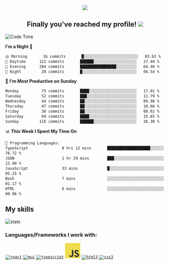 <p align="center">
  <img src="https://user-images.githubusercontent.com/102032437/162972217-d9d013af-ed44-46cb-bd0c-aaf87b5200e7.gif">
</p>

<h2 align="center">
  Finally you've reached my profile!
  <img src="https://media.giphy.com/media/hvRJCLFzcasrR4ia7z/giphy.gif" width="28">
</h2>

<!--START_SECTION:waka-->
![Code Time](http://img.shields.io/badge/Code%20Time-955%20hrs%2041%20mins-blue)

**I'm a Night 🦉** 

```text
🌞 Morning       16 commits       █░░░░░░░░░░░░░░░░░░░░░░░░   03.63 % 
🌆 Daytime      121 commits       ██████░░░░░░░░░░░░░░░░░░░   27.44 % 
🌃 Evening      284 commits       ████████████████░░░░░░░░░   64.40 % 
🌙 Night         20 commits       █░░░░░░░░░░░░░░░░░░░░░░░░   04.54 % 

```
📅 **I'm Most Productive on Sunday** 

```text
Monday          75 commits       ████░░░░░░░░░░░░░░░░░░░░░   17.01 % 
Tuesday         52 commits       ███░░░░░░░░░░░░░░░░░░░░░░   11.79 % 
Wednesday       44 commits       ██░░░░░░░░░░░░░░░░░░░░░░░   09.98 % 
Thursday        47 commits       ██░░░░░░░░░░░░░░░░░░░░░░░   10.66 % 
Friday          38 commits       ██░░░░░░░░░░░░░░░░░░░░░░░   08.62 % 
Saturday        69 commits       ████░░░░░░░░░░░░░░░░░░░░░   15.65 % 
Sunday         116 commits       ██████░░░░░░░░░░░░░░░░░░░   26.30 % 

```


📊 **This Week I Spent My Time On** 

```text
💬 Programming Languages: 
TypeScript               8 hrs 12 mins       ███████████████████░░░░░░   76.72 % 
JSON                     1 hr 29 mins        ███░░░░░░░░░░░░░░░░░░░░░░   13.90 % 
JavaScript               33 mins             █░░░░░░░░░░░░░░░░░░░░░░░░   05.25 % 
Bash                     7 mins              ░░░░░░░░░░░░░░░░░░░░░░░░░   01.17 % 
HTML                     6 mins              ░░░░░░░░░░░░░░░░░░░░░░░░░   00.96 % 

```


<!--END_SECTION:waka-->

<h2>My skills</h2>

<img src="https://github-readme-stats.vercel.app/api?username=etczrn&count_private=true&show_icons=true&hide_border=true&bg_color=45deg,185a9d,43cea2&title_color=ffffff&text_color=ffffff&icon_color=ffffff" alt="stats">

### Languages/Frameworks I work with:

<code><a href="https://reactjs.org/"><img alt="react" title="react" src="https://cdn.jsdelivr.net/gh/devicons/devicon/icons/react/react-original.svg" height="48"></a></code>
<code><a href="https://mui.com/"><img alt="mui" title="mui" src="https://cdn.jsdelivr.net/gh/devicons/devicon/icons/materialui/materialui-original.svg" height="48"></a></code>
<code><a href="https://www.typescriptlang.org/"><img alt="typescript" title="typescript" src="https://cdn.jsdelivr.net/gh/devicons/devicon/icons/typescript/typescript-original.svg" height="48"></a></code>
<code><a href="https://developer.mozilla.org/en-US/docs/Web/JavaScript"><img alt="JavaScript" title="JavaScript" src="https://raw.githubusercontent.com/github/explore/80688e429a7d4ef2fca1e82350fe8e3517d3494d/topics/javascript/javascript.png" height="48"></a></code>
<code><a href="https://dev.w3.org/html5/html-author/"><img alt="html5" title="html5" src="https://cdn.jsdelivr.net/gh/devicons/devicon/icons/html5/html5-original.svg" height="48"></a></code>
<code><a href="https://www.w3.org/TR/css/"><img alt="css3" title="css3" src="https://cdn.jsdelivr.net/gh/devicons/devicon/icons/css3/css3-original.svg" height="48"></a></code>
